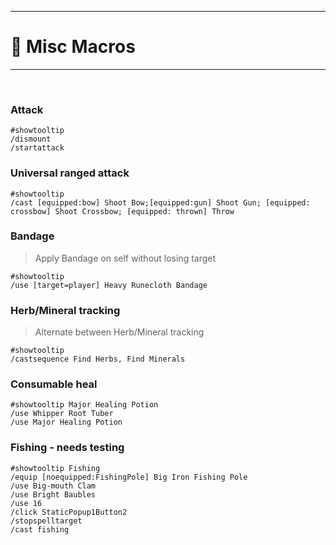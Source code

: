 
---

# 📜 Misc Macros

---

<br>

### Attack
```
#showtooltip
/dismount
/startattack
```

### Universal ranged attack
```
#showtooltip
/cast [equipped:bow] Shoot Bow;[equipped:gun] Shoot Gun; [equipped: crossbow] Shoot Crossbow; [equipped: thrown] Throw
```

### Bandage
>Apply Bandage on self without losing target
```
#showtooltip
/use [target=player] Heavy Runecloth Bandage
```

### Herb/Mineral tracking
>Alternate between Herb/Mineral tracking
```
#showtooltip
/castsequence Find Herbs, Find Minerals
```

### Consumable heal
```
#showtooltip Major Healing Potion
/use Whipper Root Tuber
/use Major Healing Potion
```

### Fishing - needs testing
```
#showtooltip Fishing
/equip [noequipped:FishingPole] Big Iron Fishing Pole
/use Big-mouth Clam
/use Bright Baubles
/use 16
/click StaticPopup1Button2
/stopspelltarget
/cast fishing
```